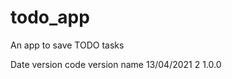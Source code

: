 # todo_app

An app to save TODO tasks

Date            version code    version name
13/04/2021      2               1.0.0